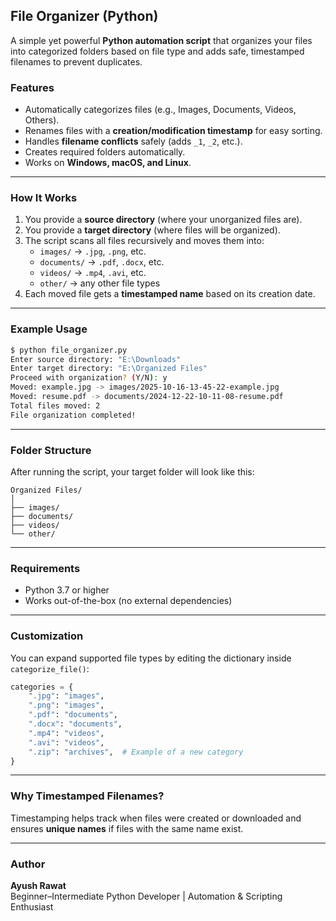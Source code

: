 ## File Organizer (Python)

A simple yet powerful **Python automation script** that organizes your files into categorized folders based on file type and adds safe, timestamped filenames to prevent duplicates.

### Features
- Automatically categorizes files (e.g., Images, Documents, Videos, Others).  
- Renames files with a **creation/modification timestamp** for easy sorting.  
- Handles **filename conflicts** safely (adds `_1`, `_2`, etc.).  
- Creates required folders automatically.  
- Works on **Windows, macOS, and Linux**.

---

### How It Works
1. You provide a **source directory** (where your unorganized files are).  
2. You provide a **target directory** (where files will be organized).  
3. The script scans all files recursively and moves them into:
   - `images/` → `.jpg`, `.png`, etc.  
   - `documents/` → `.pdf`, `.docx`, etc.  
   - `videos/` → `.mp4`, `.avi`, etc.  
   - `other/` → any other file types  
4. Each moved file gets a **timestamped name** based on its creation date.

---

###  Example Usage
```bash
$ python file_organizer.py
Enter source directory: "E:\Downloads"
Enter target directory: "E:\Organized Files"
Proceed with organization? (Y/N): y
Moved: example.jpg -> images/2025-10-16-13-45-22-example.jpg
Moved: resume.pdf -> documents/2024-12-22-10-11-08-resume.pdf
Total files moved: 2
File organization completed!
```

---

###  Folder Structure
After running the script, your target folder will look like this:
```
Organized Files/
│
├── images/
├── documents/
├── videos/
└── other/
```

---

### Requirements
- Python 3.7 or higher  
- Works out-of-the-box (no external dependencies)

---

###  Customization
You can expand supported file types by editing the dictionary inside `categorize_file()`:
```python
categories = {
    ".jpg": "images",
    ".png": "images",
    ".pdf": "documents",
    ".docx": "documents",
    ".mp4": "videos",
    ".avi": "videos",
    ".zip": "archives",  # Example of a new category
}
```

---

### Why Timestamped Filenames?
Timestamping helps track when files were created or downloaded and ensures **unique names** if files with the same name exist.

---

###  Author
**Ayush Rawat**  
Beginner–Intermediate Python Developer | Automation & Scripting Enthusiast  

